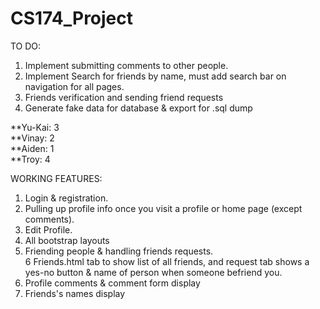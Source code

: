 # CS174_Project

TO DO: <br />
1. Implement submitting comments to other people. <br />
2. Implement Search for friends by name, must add search bar on navigation for all pages. <br />
3. Friends verification and sending friend requests  <br />
4. Generate fake data for database & export for .sql dump <br />

**Yu-Kai: 3 <br />
**Vinay: 2 <br />
**Aiden: 1 <br />
**Troy: 4 <br />



WORKING FEATURES: <br />
1. Login & registration. <br />
2. Pulling up profile info once you visit a profile or home page (except comments). <br />
3. Edit Profile. <br />
4. All bootstrap layouts <br />
5. Friending people & handling friends requests. <br />
6  Friends.html tab to show list of all friends, and request tab shows a yes-no button & name of person when someone befriend you.<br />
7. Profile comments & comment form display <br />
8. Friends's names display

